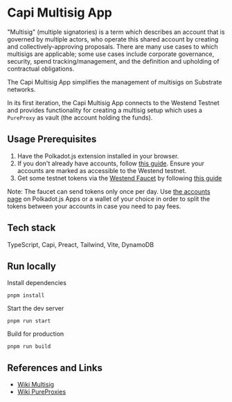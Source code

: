 # Capi Multisig App

"Multisig" (multiple signatories) is a term which describes an account that is
governed by multiple actors, who operate this shared account by creating and
collectively-approving proposals. There are many use cases to which multisigs
are applicable; some use cases include corporate governance, security, spend
tracking/management, and the definition and upholding of contractual
obligations.

The Capi Multisig App simplifies the management of multisigs on Substrate
networks.

In its first iteration, the Capi Multisig App connects to the Westend Testnet
and provides functionality for creating a multisig setup which uses a
`PureProxy` as vault (the account holding the funds).

## Usage Prerequisites

1. Have the Polkadot.js extension installed in your browser.
2. If you don't already have accounts, follow
   [this guide](https://www.youtube.com/watch?v=sy7lvAqyzkY). Ensure your
   accounts are marked as accessible to the Westend testnet.
3. Get some testnet tokens via the
   [Westend Faucet](https://matrix.to/#/#westend_faucet:matrix.org) by following
   [this guide](https://wiki.polkadot.network/docs/learn-DOT#getting-tokens-on-the-westend-testnet)

Note: The faucet can send tokens only once per day. Use
[the accounts page](https://polkadot.js.org/apps/#/accounts) on Polkadot.js Apps
or a wallet of your choice in order to split the tokens between your accounts in
case you need to pay fees.

## Tech stack

TypeScript, Capi, Preact, Tailwind, Vite, DynamoDB

## Run locally

Install dependencies

```
pnpm install
```

Start the dev server

```
pnpm run start
```

Build for production

```
pnpm run build
```

## References and Links

- [Wiki Multisig](https://wiki.polkadot.network/docs/learn-account-multisig)
- [Wiki PureProxies](https://wiki.polkadot.network/docs/learn-proxies#anonymous-proxy-pure-proxy)

